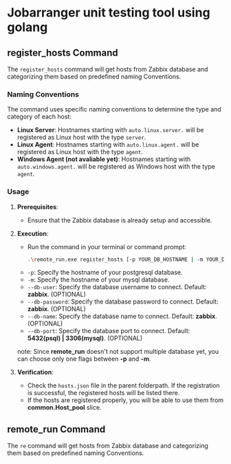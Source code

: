 # Jobarranger unit testing tool using golang

## register_hosts Command

The `register_hosts` command will get hosts from Zabbix database and categorizing them based on predefined naming Conventions.

### Naming Conventions

The command uses specific naming conventions to determine the type and category of each host:

- **Linux Server**: Hostnames starting with `auto.linux.server.` will be registered as Linux host with the type `server`.
- **Linux Agent**: Hostnames starting with `auto.linux.agent.` will be registered as Linux host with the type `agent`.
- **Windows Agent (not avaliable yet)**: Hostnames starting with `auto.windows.agent.` will be registered as Windows host with the type `agent`.

### Usage

1. **Prerequisites**:
   - Ensure that the Zabbix database is already setup and accessible.

2. **Execution**:
   - Run the command in your terminal or command prompt:
     ```bash
     .\remote_run.exe register_hosts [-p YOUR_DB_HOSTNAME | -m YOUR_DB_HOSTNAME]
     ```
   - `-p`: Specify the hostname of your postgresql database.
   - `-m`: Specify the hostname of your mysql database.
   - `--db-user`: Specify the database username to connect. Default: **zabbix**. (OPTIONAL)
   - `--db-password`: Specify the database password to connect. Default: **zabbix**. (OPTIONAL)
   - `--db-name`: Specify the database name to connect. Default: **zabbix**. (OPTIONAL)
   - `--db-port`: Specify the database port to connect. Default: **5432(psql) | 3306(mysql)**. (OPTIONAL)

   note: Since **remote_run** doesn't not support multiple database yet, you can choose only one flags between **-p** and **-m**.

3. **Verification**:
   - Check the `hosts.json` file in the parent folderpath. If the registration is successful, the registered hosts will be listed there.
   - If the hosts are registered properly, you will be able to use them from **common.Host_pool** slice.

## remote_run Command

The `re` command will get hosts from Zabbix database and categorizing them based on predefined naming Conventions.